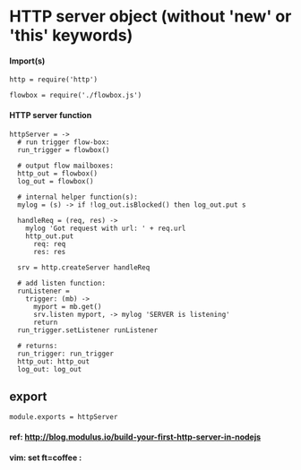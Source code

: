 # HTTP server object (without 'new' or 'this' keywords)

#### Import(s)

    http = require('http')

    flowbox = require('./flowbox.js')

#### HTTP server function

    httpServer = ->
      # run trigger flow-box:
      run_trigger = flowbox()

      # output flow mailboxes:
      http_out = flowbox()
      log_out = flowbox()

      # internal helper function(s):
      mylog = (s) -> if !log_out.isBlocked() then log_out.put s

      handleReq = (req, res) ->
        mylog 'Got request with url: ' + req.url
        http_out.put
          req: req
          res: res

      srv = http.createServer handleReq

      # add listen function:
      runListener =
        trigger: (mb) ->
          myport = mb.get()
          srv.listen myport, -> mylog 'SERVER is listening'
          return
      run_trigger.setListener runListener

      # returns:
      run_trigger: run_trigger
      http_out: http_out
      log_out: log_out

## export

    module.exports = httpServer

#### ref: http://blog.modulus.io/build-your-first-http-server-in-nodejs

#### vim: set ft=coffee :

